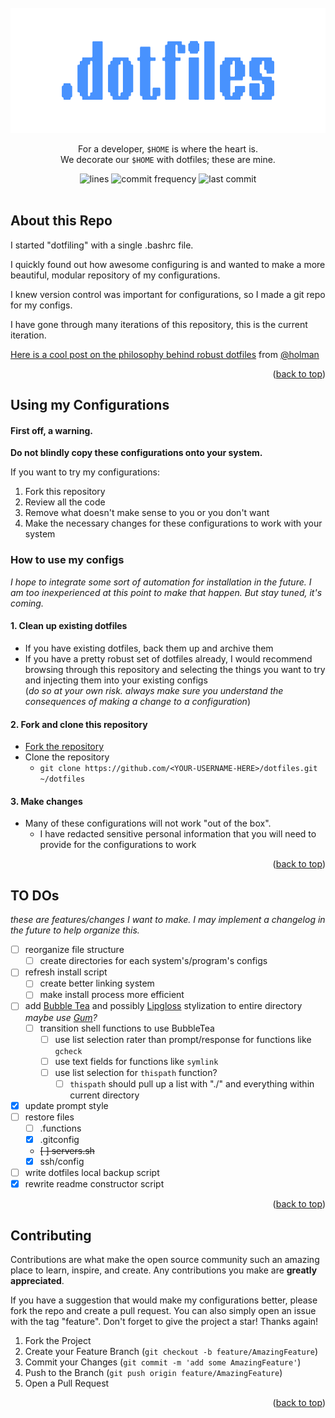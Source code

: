 <div id="top"></div>

<!-- PROJECT LOGO -->
<br />
<div align="center">
  <a href="https://github.com/terminalPoltergeist/dotfiles">
    <img src="/assets/output-onlinepngtools.png" alt="Logo" width="600" height="200">
  </a>

  <p align="center">
    For a developer, <code>$HOME</code> is where the heart is. 
    <br/>
    We decorate our <code>$HOME</code> with dotfiles; these are mine.
  </p>

  <img src="https://img.shields.io/tokei/lines/github/terminalPoltergeist/dotfiles" alt="lines">
  <img src="https://img.shields.io/github/commit-activity/m/terminalPoltergeist/dotfiles" alt="commit frequency">
  <img src="https://img.shields.io/github/last-commit/terminalPoltergeist/dotfiles" alt="last commit">
</div>

<br/>

## About this Repo

I started "dotfiling" with a single .bashrc file. 

I quickly found out how awesome configuring is and wanted to make a more beautiful, modular repository of my configurations. 

I knew version control was important for configurations, so I made a git repo for my configs. 

I have gone through many iterations of this repository, this is the current iteration. 

[Here is a cool post on the philosophy behind robust dotfiles](https://zachholman.com/2010/08/dotfiles-are-meant-to-be-forked/) from [@holman](https://github.com/holman) 

<p align="right">(<a href="#top">back to top</a>)</p>

## Using my Configurations

#### First off, a warning.
**Do not blindly copy these configurations onto your system.**

If you want to try my configurations:
1. Fork this repository
2. Review all the code
3. Remove what doesn't make sense to you or you don't want
4. Make the necessary changes for these configurations to work with your system

### How to use my configs

*I hope to integrate some sort of automation for installation in the future. I am too inexperienced at this point to make that happen. But stay tuned, it's coming.*

#### 1. Clean up existing dotfiles
- If you have existing dotfiles, back them up and archive them
- If you have a pretty robust set of dotfiles already, I would recommend browsing through this repository and selecting the things you want to try and injecting them into your existing configs 
<br/>(*do so at your own risk. always make sure you understand the consequences of making a change to a configuration*)

#### 2. Fork and clone this repository
- [Fork the repository](https://github.com/terminalPoltergeist/dotfiles/fork)
- Clone the repository
    - `git clone https://github.com/<YOUR-USERNAME-HERE>/dotfiles.git ~/dotfiles`

#### 3. Make changes
- Many of these configurations will not work "out of the box".
    - I have redacted sensitive personal information that you will need to provide for the configurations to work

<p align="right">(<a href="#top">back to top</a>)</p>

## TO DOs

*these are features/changes I want to make. I may implement a changelog in the future to help organize this.*
- [ ] reorganize file structure
    - [ ] create directories for each system's/program's configs
- [ ] refresh install script
    - [ ] create better linking system
    - [ ] make install process more efficient
- [ ] add [Bubble Tea](https://github.com/charmbracelet/bubbletea) and possibly [Lipgloss](https://github.com/charmbracelet/lipgloss) stylization to entire directory
    <br/>*maybe use [Gum](https://github.com/charmbracelet/gum)?*
    - [ ] transition shell functions to use BubbleTea
        - [ ] use list selection rater than prompt/response for functions like `gcheck`
        - [ ] use text fields for functions like `symlink`
        - [ ] use list selection for `thispath` function?
            - [ ] `thispath` should pull up a list with "./" and everything within current directory
- [X] update prompt style
- [ ] restore files
    - [ ] .functions
    - [X] .gitconfig
    - ~~[ ] servers.sh~~
    - [X] ssh/config
- [ ] write dotfiles local backup script
- [X] rewrite readme constructor script
<p align="right">(<a href="#top">back to top</a>)</p>

## Contributing

Contributions are what make the open source community such an amazing place to learn, inspire, and create. Any contributions you make are **greatly appreciated**.

If you have a suggestion that would make my configurations better, please fork the repo and create a pull request. You can also simply open an issue with the tag "feature".
Don't forget to give the project a star! Thanks again!

1. Fork the Project
2. Create your Feature Branch (`git checkout -b feature/AmazingFeature`)
3. Commit your Changes (`git commit -m 'add some AmazingFeature'`)
4. Push to the Branch (`git push origin feature/AmazingFeature`)
5. Open a Pull Request

<p align="right">(<a href="#top">back to top</a>)</p>
